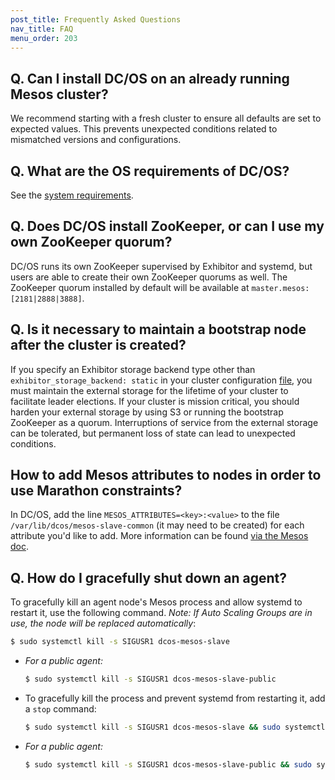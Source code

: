 ```yaml
---
post_title: Frequently Asked Questions
nav_title: FAQ
menu_order: 203
---
```


## Q. Can I install DC/OS on an already running Mesos cluster?
We recommend starting with a fresh cluster to ensure all defaults are set to expected values. This prevents unexpected conditions related to mismatched versions and configurations.

## Q. What are the OS requirements of DC/OS?
See the [system requirements](../installing/custom/system-requirements/).

## Q. Does DC/OS install ZooKeeper, or can I use my own ZooKeeper quorum?
DC/OS runs its own ZooKeeper supervised by Exhibitor and systemd, but users are able to create their own ZooKeeper quorums as well. The ZooKeeper quorum installed by default will be available at `master.mesos:[2181|2888|3888]`.

## Q. Is it necessary to maintain a bootstrap node after the cluster is created?
If you specify an Exhibitor storage backend type other than `exhibitor_storage_backend: static` in your cluster configuration [file](/docs/1.8/administration/installing/custom/configuration-parameters/), you must maintain the external storage for the lifetime of your cluster to facilitate leader elections. If your cluster is mission critical, you should harden your external storage by using S3 or running the bootstrap ZooKeeper as a quorum. Interruptions of service from the external storage can be tolerated, but permanent loss of state can lead to unexpected conditions.

## How to add Mesos attributes to nodes in order to use Marathon constraints?

In DC/OS, add the line `MESOS_ATTRIBUTES=<key>:<value>` to the file `/var/lib/dcos/mesos-slave-common` (it may need to be created) for each attribute you'd like to add. More information can be found [via the Mesos doc](http://mesos.apache.org/documentation/latest/attributes-resources/).

## Q. How do I gracefully shut down an agent?
To gracefully kill an agent node's Mesos process and allow systemd to restart it, use the following command. _Note: If Auto Scaling Groups are in use, the node will be replaced automatically_:

```bash
$ sudo systemctl kill -s SIGUSR1 dcos-mesos-slave
```

- _For a public agent:_

    ```bash
    $ sudo systemctl kill -s SIGUSR1 dcos-mesos-slave-public
    ```

- To gracefully kill the process and prevent systemd from restarting it, add a `stop` command:

    ```bash
    $ sudo systemctl kill -s SIGUSR1 dcos-mesos-slave && sudo systemctl stop dcos-mesos-slave
    ```

- _For a public agent:_

    ```bash
    $ sudo systemctl kill -s SIGUSR1 dcos-mesos-slave-public && sudo systemctl stop dcos-mesos-slave-public
    ```
